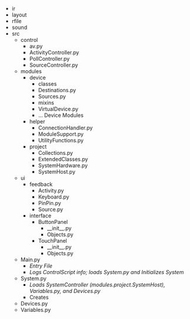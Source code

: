 - ir
- layout
- rfile
- sound
- src
  - control
    - av.py
    - ActivityController.py
    - PollController.py
    - SourceController.py
  - modules
    - device
      - classes
      - Destinations.py
      - Sources.py
      - mixins
      - VirtualDevice.py
      - … Device Modules
    - helper
      - ConnectionHandler.py
      - ModuleSupport.py
      - UtilityFunctions.py
    - project
      - Collections.py
      - ExtendedClasses.py
      - SystemHardware.py
      - SystemHost.py
  - ui
    - feedback
      - Activity.py
      - Keyboard.py
      - PinPin.py
      - Source.py
    - interface
      - ButtonPanel
        - \_\_init\_\_.py
        - Objects.py
      - TouchPanel
        - \_\_init\_\_.py
        - Objects.py
  - Main.py
    - _Entry File_
    - _Logs ControlScript info; loads System.py and Initializes System_
  - System.py
    - _Loads SystemController (modules.project.SystemHost), Variables.py, and Devices.py_
    - Creates 
  - Devices.py
  - Variables.py